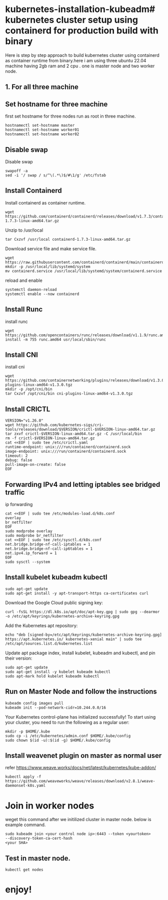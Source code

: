 # kubernetes-installation-kubeadm# kubernetes cluster setup using containerd for production build with binary

Here is step by step approach to build kubernetes cluster using containerd as container runtime from binary.here i am using three ubuntu 22.04 machine having 2gb ram and 2 cpu . one is master node and two worker node. 

## 1. For all three machine
## Set hostname for three machine


first set hostname for three nodes run as root in three machine.

    hostnamectl set-hostname master
    hostnamectl set-hostname worker01
    hostnamectl set-hostname worker02

## Disable swap

Disable swap

    swapoff -a
    sed -i '/ swap / s/^\(.*\)$/#\1/g' /etc/fstab


## Install Containerd

Install containerd as container runtime.

    wget https://github.com/containerd/containerd/releases/download/v1.7.3/containerd-1.7.3-linux-amd64.tar.gz
Unzip to /usr/local

    tar Cxzvf /usr/local containerd-1.7.3-linux-amd64.tar.gz
    
Download service file and make service file.

    wget https://raw.githubusercontent.com/containerd/containerd/main/containerd.service
    mkdir -p /usr/local/lib/systemd/system
    mv containerd.service /usr/local/lib/systemd/system/containerd.service
reload and enable

    systemctl daemon-reload
    systemctl enable --now containerd

## Install Runc

install runc

    wget https://github.com/opencontainers/runc/releases/download/v1.1.9/runc.amd64
    install -m 755 runc.amd64 usr/local/sbin/runc
    

## Install CNI

install cni

    wget https://github.com/containernetworking/plugins/releases/download/v1.3.0/cni-plugins-linux-amd64-v1.3.0.tgz
    mkdir -p /opt/cni/bin
    tar Cxzvf /opt/cni/bin cni-plugins-linux-amd64-v1.3.0.tgz


## Install CRICTL

    VERSION="v1.26.0"
    wget https://github.com/kubernetes-sigs/cri-tools/releases/download/$VERSION/crictl-$VERSION-linux-amd64.tar.gz
    tar zxvf crictl-$VERSION-linux-amd64.tar.gz -C /usr/local/bin
    rm -f crictl-$VERSION-linux-amd64.tar.gz
    cat <<EOF | sudo tee /etc/crictl.yaml
    runtime-endpoint: unix:///run/containerd/containerd.sock
    image-endpoint: unix:///run/containerd/containerd.sock
    timeout: 2
    debug: false
    pull-image-on-create: false
    EOF

## Forwarding IPv4 and letting iptables see bridged traffic

ip forwarding

    cat <<EOF | sudo tee /etc/modules-load.d/k8s.conf
    overlay
    br_netfilter
    EOF
    sudo modprobe overlay
    sudo modprobe br_netfilter
    cat <<EOF | sudo tee /etc/sysctl.d/k8s.conf
    net.bridge.bridge-nf-call-iptables = 1
    net.bridge.bridge-nf-call-ip6tables = 1
    net.ipv4.ip_forward = 1
    EOF
    sudo sysctl --system

## Install kubelet kubeadm kubectl

    sudo apt-get update
    sudo apt-get install -y apt-transport-https ca-certificates curl
Download the Google Cloud public signing key:

    curl -fsSL https://dl.k8s.io/apt/doc/apt-key.gpg | sudo gpg --dearmor -o /etc/apt/keyrings/kubernetes-archive-keyring.gpg
    
Add the Kubernetes apt repository:

    echo "deb [signed-by=/etc/apt/keyrings/kubernetes-archive-keyring.gpg] https://apt.kubernetes.io/ kubernetes-xenial main" | sudo tee /etc/apt/sources.list.d/kubernetes.list

Update apt package index, install kubelet, kubeadm and kubectl, and pin their version:

    sudo apt-get update
    sudo apt-get install -y kubelet kubeadm kubectl
    sudo apt-mark hold kubelet kubeadm kubectl



## Run on Master Node and follow the instructions

    kubeadm config images pull
    kubeadm init --pod-network-cidr=10.244.0.0/16
    
    
Your Kubernetes control-plane has initialized successfully!
To start using your cluster, you need to run the following as a regular user:

    mkdir -p $HOME/.kube
    sudo cp -i /etc/kubernetes/admin.conf $HOME/.kube/config
    sudo chown $(id -u):$(id -g) $HOME/.kube/config
    

## Install weavenet plugin on master as normal user

refer  https://www.weave.works/docs/net/latest/kubernetes/kube-addon/

    kubectl apply -f https://github.com/weaveworks/weave/releases/download/v2.8.1/weave-daemonset-k8s.yaml

# Join in worker nodes
weget this command after we initilized cluster in master node. below is example command.

    sudo kubeadm join <your control node ip>:6443 --token <yourtoken>
    --discovery-token-ca-cert-hash
    <your SHA>


## Test in master node.

    kubectl get nodes

# enjoy!
